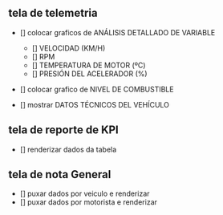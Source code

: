 ## tela de telemetria

- [] colocar graficos de ANÁLISIS DETALLADO DE VARIABLE

  - [] VELOCIDAD (KM/H)
  - [] RPM
  - [] TEMPERATURA DE MOTOR (ºC)
  - [] PRESIÓN DEL ACELERADOR (%)

- [] colocar grafico de NIVEL DE COMBUSTIBLE
- [] mostrar DATOS TÉCNICOS DEL VEHÍCULO

## tela de reporte de KPI

- [] renderizar dados da tabela

## tela de nota General

- [] puxar dados por veiculo e renderizar
- [] puxar dados por motorista e renderizar
